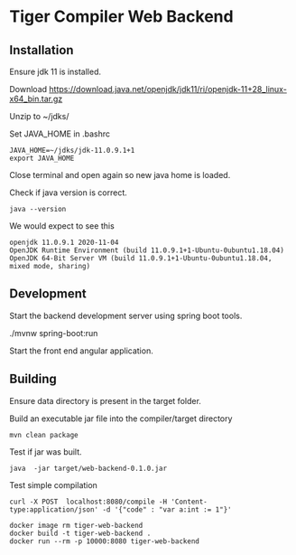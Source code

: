 # Tiger Compiler Web Backend

## Installation

Ensure jdk 11 is installed.

Download https://download.java.net/openjdk/jdk11/ri/openjdk-11+28_linux-x64_bin.tar.gz

Unzip to ~/jdks/

Set JAVA_HOME in .bashrc

```
JAVA_HOME=~/jdks/jdk-11.0.9.1+1
export JAVA_HOME
```

Close terminal and open again so new java home is loaded. 

Check if java version is correct.

```
java --version
```

We would expect to see this

```
openjdk 11.0.9.1 2020-11-04
OpenJDK Runtime Environment (build 11.0.9.1+1-Ubuntu-0ubuntu1.18.04)
OpenJDK 64-Bit Server VM (build 11.0.9.1+1-Ubuntu-0ubuntu1.18.04, mixed mode, sharing)

```

## Development

Start the backend development server using spring boot tools.

./mvnw spring-boot:run


Start the front end angular application.

## Building

Ensure data directory is present in the target folder.

Build an executable jar file into the compiler/target directory

```
mvn clean package
```

Test if jar was built.

```
java  -jar target/web-backend-0.1.0.jar

```

Test simple compilation

```
curl -X POST  localhost:8080/compile -H 'Content-type:application/json' -d '{"code" : "var a:int := 1"}'
```

```
docker image rm tiger-web-backend
docker build -t tiger-web-backend .
docker run --rm -p 10000:8080 tiger-web-backend
```